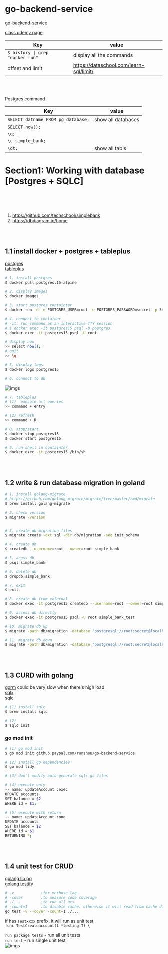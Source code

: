 # go-backend-service

go-backend-service

[class udemy page](https://pplearn.udemy.com/course/backend-master-class-golang-postgresql-kubernetes/learn/lecture/25820662?learning_path_id=4257034#overview)

| Key                              | value                                   |
| -------------------------------- | --------------------------------------- |
| `$ history \| grep "docker run"` | display all the commands                |
| offset and limit                 | https://dataschool.com/learn-sql/limit/ |

<br><br>

Postgres command<br>

| Key                                | value              |
| ---------------------------------- | ------------------ |
| `SELECT datname FROM pg_database;` | show all databases |
| `SELECT now();`                    |                    |
| `\q;`                              |                    |
| `\c simple_bank;`                  |                    |
| `\dt;`                             | show all tabls     |

# Section1: Working with database [Postgres + SQLC]

<br><br><br>

1. https://github.com/techschool/simplebank
2. https://dbdiagram.io/home

<br><br>

## 1.1 install docker + postgres + tableplus

[postgres](https://hub.docker.com/_/postgres)<br>
[tableplus](https://tableplus.com/)<br>

```bash
# 1. install postgres
$ docker pull postgres:15-alpine

# 2. display images
$ docker images

# 3. start postgres containter
$ docker run -d -e POSTGRES_USER=root -e POSTGRES_PASSWORD=secret -p 5432:5432 --name postgres15 postgres:15-alpine

# 4. connect to container
# -it: run command as an interactive TTY session
# $ docker exec -it postgres15 psql -U postgres
$ docker exec -it postgres15 psql -U root

# display now
>> select now();
# quit
>> \q

# 5. display logs
$ docker logs postgres15

# 6. connect to db

```

![imgs](./imgs/Xnip2022-12-26_12-11-32.jpg)

```bash
# 7. tableplus
# (1)  execute all queries
>> command + entry

# (2) refresh
>> command + R

# 8. stop/start
$ docker stop postgres15
$ docker start postgres15

# 9. run shell in containter
$ docker exec -it postgres15 /bin/sh

```

<br><br>

## 1.2 write & run database migration in goland

```bash
# 1. install golang-migrate
# https://github.com/golang-migrate/migrate/tree/master/cmd/migrate
$ brew install golang-migrate

# 2. check version
$ migrate -version


# 3. create db migration files
$ migrate create -ext sql -dir db/migration -seq init_schema

# 4. create db
$ createdb --username=root --owner=root simple_bank

# 5. acess db
$ psql simple_bank

# 6. delete db
$ dropdb simple_bank

# 7. exit
$ exit

# 8. create db from external
$ docker exec -it postgres15 createdb --username=root --owner=root simple_bank_test

# 9. access db directly
$ docker exec -it postgres15 psql -U root simple_bank_test

# 10. migrate db up
$ migrate -path db/migration -database "postgresql://root:secret@localhost:5432/simple_bank?sslmode=disable" -verbose up

# 11. migrate db down
$ migrate -path db/migration -database "postgresql://root:secret@localhost:5432/simple_bank?sslmode=disable" -verbose down
```

<br><br>

## 1.3 CURD with golang

[gorm](https://gorm.io/) could be very slow when there's high load <br>
[sqlx](https://github.com/jmoiron/sqlx) <br>
[sqlc](https://github.com/kyleconroy/sqlc) <br>

```bash
# (1) install sqlc
$ brew install sqlc

# (2)
$ sqlc init

```

### go mod init

```bash
# (1) go mod init
$ go mod init github.paypal.com/runzhou/go-backend-service

# (2) install go dependencies
$ go mod tidy

# (3) don't modify auto generate sqlc go files

# (4) execute only
-- name: updateAccount :exec
UPDATE accounts
SET balance = $2
WHERE id = $1;

# (5) execute with return
-- name: updateAccount :one
UPDATE accounts
SET balance = $2
WHERE id = $1
RETURNING *;
```

<br><br>

## 1.4 unit test for CRUD

[golang lib pq](https://github.com/lib/pq) <br>
[golang testify](https://github.com/stretchr/testify) <br>

```bash
# -v            :for verbose log
# -cover        :to measure code coverage
# ./...         :to run all uts
# -count=1      :to disable cache. otherwise it will read from cache directly
go test -v --cover -count=1 ./...
```

if has `Testxxxx` prefix, it will run as unit test<br>
`func TestCreateaccount(t *testing.T) {`

`run package tests` - run all unit tests<br>
`run test` - run single unit test<br>
![imgs](./imgs/Xnip2022-12-31_23-02-53.jpg)
